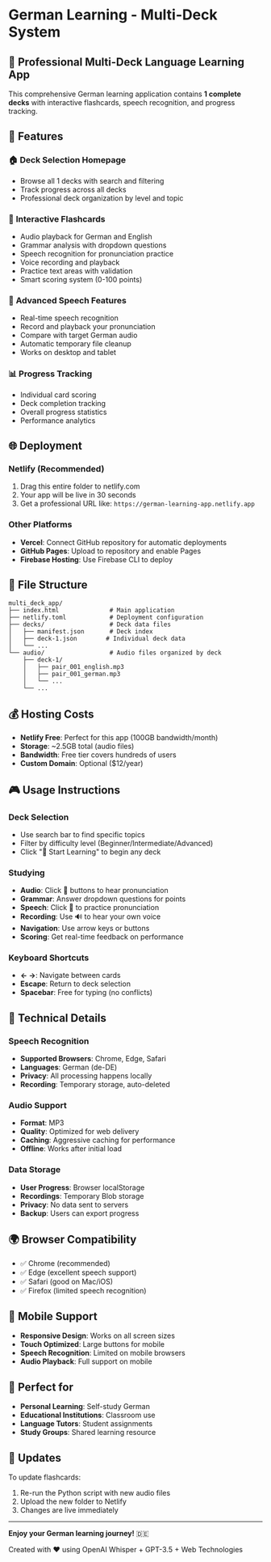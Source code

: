 # German Learning - Multi-Deck System

## 🚀 Professional Multi-Deck Language Learning App

This comprehensive German learning application contains **1 complete decks** with interactive flashcards, speech recognition, and progress tracking.

## 🎯 Features

### 🏠 **Deck Selection Homepage**
- Browse all 1 decks with search and filtering
- Track progress across all decks
- Professional deck organization by level and topic

### 🎴 **Interactive Flashcards**
- Audio playback for German and English
- Grammar analysis with dropdown questions
- Speech recognition for pronunciation practice
- Voice recording and playback
- Practice text areas with validation
- Smart scoring system (0-100 points)

### 🎤 **Advanced Speech Features**
- Real-time speech recognition
- Record and playback your pronunciation
- Compare with target German audio
- Automatic temporary file cleanup
- Works on desktop and tablet

### 📊 **Progress Tracking**
- Individual card scoring
- Deck completion tracking
- Overall progress statistics
- Performance analytics

## 🌐 Deployment

### **Netlify (Recommended)**
1. Drag this entire folder to netlify.com
2. Your app will be live in 30 seconds
3. Get a professional URL like: `https://german-learning-app.netlify.app`

### **Other Platforms**
- **Vercel**: Connect GitHub repository for automatic deployments
- **GitHub Pages**: Upload to repository and enable Pages
- **Firebase Hosting**: Use Firebase CLI to deploy

## 📁 File Structure

```
multi_deck_app/
├── index.html              # Main application
├── netlify.toml            # Deployment configuration  
├── decks/                  # Deck data files
│   ├── manifest.json       # Deck index
│   ├── deck-1.json        # Individual deck data
│   └── ...
└── audio/                  # Audio files organized by deck
    ├── deck-1/
    │   ├── pair_001_english.mp3
    │   ├── pair_001_german.mp3
    │   └── ...
    └── ...
```

## 💰 Hosting Costs

- **Netlify Free**: Perfect for this app (100GB bandwidth/month)
- **Storage**: ~2.5GB total (audio files)
- **Bandwidth**: Free tier covers hundreds of users
- **Custom Domain**: Optional ($12/year)

## 🎮 Usage Instructions

### **Deck Selection**
- Use search bar to find specific topics
- Filter by difficulty level (Beginner/Intermediate/Advanced)
- Click "🚀 Start Learning" to begin any deck

### **Studying**
- **Audio**: Click 🎵 buttons to hear pronunciation
- **Grammar**: Answer dropdown questions for points
- **Speech**: Click 🎤 to practice pronunciation
- **Recording**: Use 🔊 to hear your own voice
- **Navigation**: Use arrow keys or buttons
- **Scoring**: Get real-time feedback on performance

### **Keyboard Shortcuts**
- **← →**: Navigate between cards
- **Escape**: Return to deck selection
- **Spacebar**: Free for typing (no conflicts)

## 🔧 Technical Details

### **Speech Recognition**
- **Supported Browsers**: Chrome, Edge, Safari
- **Languages**: German (de-DE)
- **Privacy**: All processing happens locally
- **Recording**: Temporary storage, auto-deleted

### **Audio Support**
- **Format**: MP3
- **Quality**: Optimized for web delivery
- **Caching**: Aggressive caching for performance
- **Offline**: Works after initial load

### **Data Storage**
- **User Progress**: Browser localStorage
- **Recordings**: Temporary Blob storage
- **Privacy**: No data sent to servers
- **Backup**: Users can export progress

## 🌍 Browser Compatibility

- ✅ Chrome (recommended)
- ✅ Edge (excellent speech support)
- ✅ Safari (good on Mac/iOS)
- ✅ Firefox (limited speech recognition)

## 📱 Mobile Support

- **Responsive Design**: Works on all screen sizes
- **Touch Optimized**: Large buttons for mobile
- **Speech Recognition**: Limited on mobile browsers
- **Audio Playback**: Full support on mobile

## 🎊 Perfect for

- **Personal Learning**: Self-study German
- **Educational Institutions**: Classroom use
- **Language Tutors**: Student assignments
- **Study Groups**: Shared learning resource

## 🔄 Updates

To update flashcards:
1. Re-run the Python script with new audio files
2. Upload the new folder to Netlify
3. Changes are live immediately

---

**Enjoy your German learning journey!** 🇩🇪

Created with ❤️ using OpenAI Whisper + GPT-3.5 + Web Technologies
